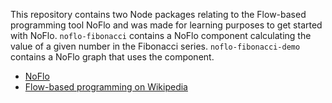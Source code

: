 This repository contains two Node packages relating to the Flow-based programming tool NoFlo and was made for learning purposes to get started with NoFlo. `noflo-fibonacci` contains a NoFlo component calculating the value of a given number in the Fibonacci series. `noflo-fibonacci-demo` contains a NoFlo graph that uses the component.

* [NoFlo](http://noflojs.org/documentation/)
* [Flow-based programming on Wikipedia](http://en.wikipedia.org/wiki/Flow-based_programming)
